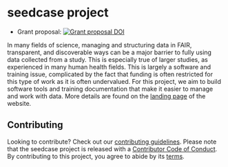 # seedcase project

-   Grant proposal: [![Grant proposal
    DOI](https://zenodo.org/badge/DOI/10.5281/zenodo.6511112.svg)](https://doi.org/10.5281/zenodo.6511112)

In many fields of science, managing and structuring data in FAIR,
transparent, and discoverable ways can be a major barrier to fully using
data collected from a study. This is especially true of larger studies,
as experienced in many human health fields. This is largely a software
and training issue, complicated by the fact that funding is often
restricted for this type of work as it is often undervalued. For this
project, we aim to build software tools and training documentation that
make it easier to manage and work with data. More details are found on
the [landing page](https://steno-aarhus.github.io/seedcase-project/) of
the website.

## Contributing

Looking to contribute? Check out our [contributing
guidelines](CONTRIBUTING.md). Please note that the seedcase project is
released with a [Contributor Code of
Conduct](https://contributor-covenant.org/version/2/1/CODE_OF_CONDUCT.html).
By contributing to this project, you agree to abide by its
[terms](community/CODE_OF_CONDUCT.md).
